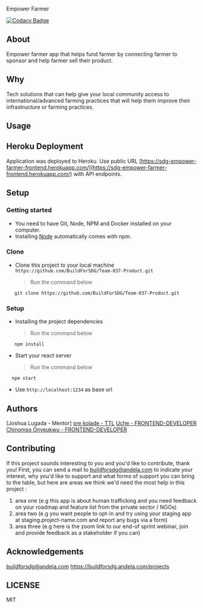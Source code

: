 Empower Farmer

[![Codacy Badge](https://api.codacy.com/project/badge/Grade/f4f54e902f3c40daa2b3ab0b77a65da0)](https://app.codacy.com/gh/BuildForSDG/Team-037-Product/dashboard)

## About

Empower farmer app that helps fund farmer by connecting farmer to sponsor and help farmer sell their product.

## Why
Tech solutions that can help give your local community access to international/advanced farming practices that will help them improve their infrastructure or farming practices.

## Usage

## Heroku Deployment

Application was deployed to Heroku. Use public URL [https://sdg-empower-farmer-frontend.herokuapp.com/](https://sdg-empower-farmer-frontend.herokuapp.com/) with API endpoints.

## Setup

### Getting started

* You need to have Git, Node, NPM and Docker installed on your computer.
* Installing [Node](node) automatically comes with npm.

### Clone

* Clone this project to your local machine `https://github.com/BuildForSDG/Team-037-Product.git`
  > Run the command below

```shell
   git clone https://github.com/BuildForSDG/Team-037-Product.git
```

### Setup

* Installing the project dependencies
  > Run the command below

```shell
   npm install
```

* Start your react server
  > Run the command below

```shell
  npm start
```

* Use `http://localhost:1234` as base url

## Authors

[Joshua Lugada - Mentor]
[ore kolade - TTL](https://github.com/koladeore)
[Uche - FRONTEND-DEVELOPER](https://github.com/teezyfortune)
[Chinomso Onyeukwu - FRONTEND-DEVELOPER](https://github.com/2besweet)


## Contributing
If this project sounds interesting to you and you'd like to contribute, thank you!
First, you can send a mail to buildforsdg@andela.com to indicate your interest, why you'd like to support and what forms of support you can bring to the table, but here are areas we think we'd need the most help in this project :
1.  area one (e.g this app is about human trafficking and you need feedback on your roadmap and feature list from the private sector / NGOs)
2.  area two (e.g you want people to opt-in and try using your staging app at staging.project-name.com and report any bugs via a form)
3.  area three (e.g here is the zoom link to our end-of sprint webinar, join and provide feedback as a stakeholder if you can)

## Acknowledgements

buildforsdg@andela.com
https://buildforsdg.andela.com/projects


## LICENSE
MIT


